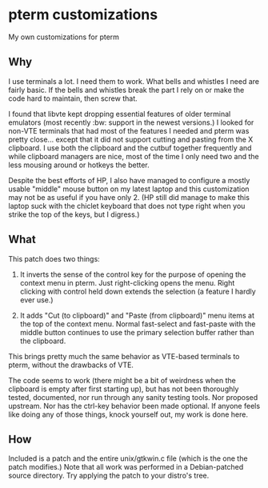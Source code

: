 pterm customizations
========

My own customizations for pterm

## Why

I use terminals a lot.  I need them to work.  What bells and whistles I
need are fairly basic.  If the bells and whistles break the part I rely
on or make the code hard to maintain, then screw that.

I found that libvte kept dropping essential features of older terminal
emulators (most recently :bw: support in the newest versions.)  I looked
for non-VTE terminals that had most of the features I needed and pterm
was pretty close... except that it did not support cutting and pasting from
the X clipboard.  I use both the clipboard and the cutbuf together frequently
and while clipboard managers are nice, most of the time I only need two
and the less mousing around or hotkeys the better.

Despite the best efforts of HP, I also have managed to configure a mostly
usable "middle" mouse button on my latest laptop and this customization may
not be as useful if you have only 2. (HP still did manage to make this laptop
suck with the chiclet keyboard that does not type right when you strike
the top of the keys, but I digress.)

## What

This patch does two things:

1) It inverts the sense of the control key for the purpose of opening
the context menu in pterm.  Just right-clicking opens the menu.
Right clicking with control held down extends the selection (a feature
I hardly ever use.)

2) It adds "Cut (to clipboard)" and "Paste (from clipboard)" menu items
at the top of the context menu.  Normal fast-select and fast-paste with
the middle button continues to use the primary selection buffer rather than
the clipboard.

This brings pretty much the same behavior as VTE-based terminals to pterm,
without the drawbacks of VTE.

The code seems to work (there might be a bit of weirdness when the clipboard
is empty after first starting up), but has not been thoroughly tested,
documented, nor run through any sanity testing tools.  Nor proposed
upstream.  Nor has the ctrl-key behavior been made optional.  If anyone
feels like doing any of those things, knock yourself out, my work is done here.

## How

Included is a patch and the entire unix/gtkwin.c file (which is the one the
patch modifies.)  Note that all work was performed in a Debian-patched source
directory.  Try applying the patch to your distro's tree.

